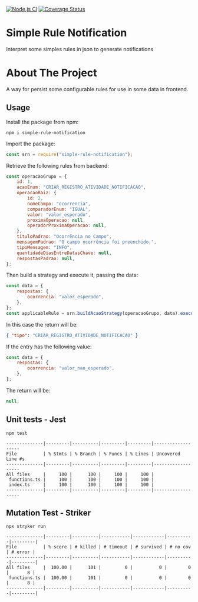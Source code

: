 [![Node.js CI](https://github.com/GleytonLima/simple-rule-notification/actions/workflows/node.js.yml/badge.svg)](https://github.com/GleytonLima/simple-rule-notification/actions/workflows/node.js.yml) [![Coverage Status](https://coveralls.io/repos/github/GleytonLima/simple-rule-notification/badge.svg?branch=main)](https://coveralls.io/github/GleytonLima/simple-rule-notification?branch=main)

# Simple Rule Notification

Interpret some simples rules in json to generate notifications

# About The Project

A way for persist some configurable rules for use in some data in frontend.

## Usage

Install the package from npm:

```
npm i simple-rule-notification
```

Import the package:

```js
const srn = require("simple-rule-notification");
```

Retrieve the following rules from backend:

```js
const operacaoGrupo = {
    id: 1,
    acaoEnum: "CRIAR_REGISTRO_ATIVIDADE_NOTIFICACAO",
    operacaoRaiz: {
        id: 2,
        nomeCampo: "ocorrencia",
        comparadorEnum: "IGUAL",
        valor: "valor_esperado",
        proximaOperacao: null,
        operadorProximaOperacao: null,
    },
    tituloPadrao: "Ocorrência no Campo",
    mensagemPadrao: "O campo ocorrência foi preenchido.",
    tipoMensagem: "INFO",
    quantidadeDiasEntreDatasChave: null,
    respostasPadrao: null,
};
```

Then build a strategy and execute it, passing the data:

```js
const data = {
    respostas: {
        ocorrencia: "valor_esperado",
    },
};
const applicableRule = srn.buildAcaoStrategy(operacaoGrupo, data).executar();
```

In this case the return will be:

```json
{ "tipo": "CRIAR_REGISTRO_ATIVIDADE_NOTIFICACAO" }
```

If the entry has the following value:

```js
const data = {
    respostas: {
        ocorrencia: "valor_nao_esperado",
    },
};
```

The return will be:

```js
null;
```

## Unit tests - Jest

```
npm test
```

```
--------------|---------|----------|---------|---------|-------------------
File          | % Stmts | % Branch | % Funcs | % Lines | Uncovered Line #s
--------------|---------|----------|---------|---------|-------------------
All files     |     100 |      100 |     100 |     100 |
 functions.ts |     100 |      100 |     100 |     100 |
 index.ts     |     100 |      100 |     100 |     100 |
--------------|---------|----------|---------|---------|-------------------
```

## Mutation Test - Striker

```
npx stryker run
```

```
--------------|---------|----------|-----------|------------|----------|---------|
File          | % score | # killed | # timeout | # survived | # no cov | # error |
--------------|---------|----------|-----------|------------|----------|---------|
All files     |  100.00 |      101 |         0 |          0 |        0 |       8 |
 functions.ts |  100.00 |      101 |         0 |          0 |        0 |       8 |
--------------|---------|----------|-----------|------------|----------|---------|
```
